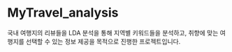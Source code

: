 # MyTravel_analysis
국내 여행지의 리뷰들을 LDA 분석을 통해 지역별 키워드들을 분석하고, 취향에 맞는 여행지를 선택할 수 있는 정보 제공을 목적으로 진행한 프로젝트입니다.
